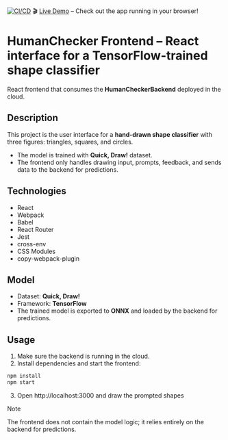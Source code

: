 [![CI/CD](https://github.com/carlosmaccarrone/HumanChecker/actions/workflows/ci.yml/badge.svg)](https://github.com/carlosmaccarrone/HumanChecker/actions/workflows/ci.yml)
🎬 [Live Demo](https://carlosmaccarrone.github.io/HumanChecker/) – Check out the app running in your browser!

# HumanChecker Frontend – React interface for a TensorFlow-trained shape classifier

React frontend that consumes the **HumanCheckerBackend** deployed in the cloud.  

## Description

This project is the user interface for a **hand-drawn shape classifier** with three figures: triangles, squares, and circles.  

- The model is trained with **Quick, Draw!** dataset.  
- The frontend only handles drawing input, prompts, feedback, and sends data to the backend for predictions.  

## Technologies

- React  
- Webpack  
- Babel  
- React Router  
- Jest  
- cross-env  
- CSS Modules  
- copy-webpack-plugin  

## Model

- Dataset: **Quick, Draw!**  
- Framework: **TensorFlow**  
- The trained model is exported to **ONNX** and loaded by the backend for predictions.

## Usage

1. Make sure the backend is running in the cloud.  
2. Install dependencies and start the frontend:  

```bash
npm install
npm start
```

3. Open http://localhost:3000 and draw the prompted shapes

Note

The frontend does not contain the model logic; it relies entirely on the backend for predictions.
